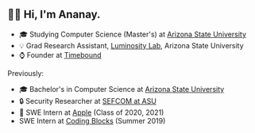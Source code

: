 ## 👋🏻  Hi, I'm Ananay.

- 🎓 Studying Computer Science (Master's) at [Arizona State University](https://asu.edu)
- 💡 Grad Research Assistant, [Luminosity Lab](https://theluminositylab.com), Arizona State University
- ⌚️ Founder at [Timebound](https://timebound.org)

Previously:
- 🎓 Bachelor's in Computer Science at [Arizona State University](https://asu.edu)
- 🔒 Security Researcher at [SEFCOM at ASU](https://sefcom.asu.edu)
-  SWE Intern at [Apple](https://apple.com) (Class of 2020, 2021)
- SWE Intern at [Coding Blocks](https://codingblocks.com) (Summer 2019)
